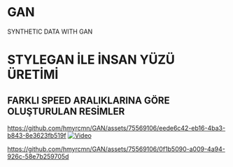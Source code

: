 # GAN
SYNTHETIC DATA WITH GAN


# STYLEGAN İLE İNSAN YÜZÜ ÜRETİMİ 
## FARKLI SPEED ARALIKLARINA GÖRE OLUŞTURULAN RESİMLER 

https://github.com/hmyrcmn/GAN/assets/75569106/eede6c42-eb16-4ba3-b843-8e3623fb519f
[![Video](video_thumbnail.png)](movie.mp4)



https://github.com/hmyrcmn/GAN/assets/75569106/0f1b5090-a009-4a94-926c-58e7b259705d

